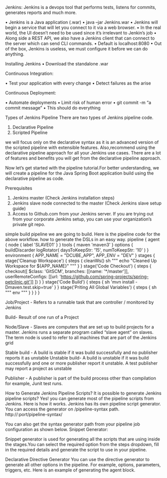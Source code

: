 Jenkins: 
Jenkins is a devops tool that performs tests, listens for commits, generates reports and much more.

• Jenkins is a Java application (.war) • java –jar Jenkins.war • Jenkins will begin a service that will let
you connect to it via a web browser. • In the real world, the UI doesn’t need to be used since it’s irrelevant to Jenkin’s job
• Along side a REST API, we also have a Jenkins client that can connect to the server which can send CLI
commands.
• Default is localhost:8080
• Out of the box, Jenkins is useless, we must configure it before we can do anything.

Installing Jenkins
• Download the standalone .war

Continuous Integration:

• Test your application with every
change
• Detect failures as the arise

Continuous Deployment:

• Automate deployments
• Limit risk of human error
• git commit -m “a commit message”
• This should do everything

Types of Jenkins Pipeline
There are two types of Jenkins pipeline code.
1. Declarative Pipeline
2. Scripted Pipeline


we will focus only on the declarative syntax as it is an advanced version of the scripted pipeline with extensible features. Also,recommend using the declarative pipeline approach for all your Jenkins use
cases. There are a lot of features and benefits you will get from the declarative pipeline approach.

Now let’s get started with the pipeline tutorial.For better understanding, we will create a pipeline for the Java Spring Boot
application build using the declarative pipeline as code.

Prerequisites
1. Jenkins master (Check Jenkins installation steps)
2. Jenkins slave node connected to the master (Check Jenkins slave setup guide)
3. Access to Github.com from your Jenkins server. If you are trying out from your corporate Jenkins setup, you can use your organization’s
private git repo.

simple build pipeline we are going to build.
Here is the pipeline code for the above workflow. how to generate the DSLs in an easy way.
pipeline {
agent {
node {
label 'SLAVE01'
}
}
tools {
maven 'maven3'
}
options {
buildDiscarder logRotator(
daysToKeepStr: '15',
numToKeepStr: '10'
)
}
environment {
APP_NAME = "DCUBE_APP",
APP_ENV = "DEV"
}
stages {
stage('Cleanup Workspace') {
steps {
cleanWs()
sh """
echo "Cleaned Up Workspace for ${APP_NAME}"
"""
}
}
stage('Code Checkout') {
steps {
checkout([
$class: 'GitSCM',
branches: [[name: '*/master']],
userRemoteConfigs: [[url:
'https://github.com/spring-projects/spring-petclinic.git']]
])
}
}
stage('Code Build') {
steps {
sh 'mvn install -Dmaven.test.skip=true'
}
}
stage('Priting All Global Variables') {
steps {
sh """
env
"""
}
}
}
}

Job/Project - Refers to a runnable task that are controller / monitored by Jenkins

Build- Result of one run of a Project

Node/Slave - Slaves are computers that are set up to build projects for a master. Jenkins runs a separate
program called “slave agent” on slaves. The term node is used to refer to all machines that are
part of the Jenkins grid

Stable build - A build is stable if it was build successfully and no publisher reports it as unstable
Unstable build-  A build is unstable if it was build successfully and one or more publisher report it unstable. A
test publisher may report a project as unstable

Publisher - A publisher is part of the build process other than compilation for example, Junit test runs.

How to Generate Jenkins Pipeline
Scripts?
It is possible to generate Jenkins pipeline scripts? Yes! you can generate most of the pipeline scripts from Jenkins. Here is how
it works. Jenkins has its own pipeline script generator. You can access the generator on /pipeline-syntax path.
 http://<your-jenkins-ip>:port/pipeline-syntax/
  
You can also get the syntax generator path from your pipeline job configuration as shown below.
Snippet Generator:
  
Snippet generator is used for generating all the scripts that are using inside the stages.You can select the required option from the steps dropdown, fill in the required details and generate the script to use in
your pipeline.
  
  
Declarative Directive Generator
You can use the directive generator to generate all other options in the pipeline. For example, options, parameters, triggers, etc.
Here is an example of generating the agent block.
